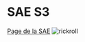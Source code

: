# SAE S3

[Page de la SAE](https://clarolineconnect.univ-lyon1.fr/icap_website/424/76578)
![rickroll](https://c.tenor.com/x8v1oNUOmg4AAAAM/rickroll-roll.gif)
